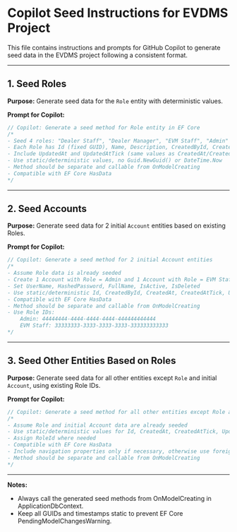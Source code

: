 # Copilot Seed Instructions for EVDMS Project

This file contains instructions and prompts for GitHub Copilot to generate seed data in the EVDMS project following a consistent format.

---

## 1. Seed Roles

**Purpose:** Generate seed data for the `Role` entity with deterministic values.

**Prompt for Copilot:**

```csharp
// Copilot: Generate a seed method for Role entity in EF Core
/*
- Seed 4 roles: "Dealer Staff", "Dealer Manager", "EVM Staff", "Admin"
- Each Role has Id (fixed GUID), Name, Description, CreatedById, CreatedAt, CreatedAtTick
- Include UpdatedAt and UpdatedAtTick (same values as CreatedAt/CreatedAtTick)
- Use static/deterministic values, no Guid.NewGuid() or DateTime.Now
- Method should be separate and callable from OnModelCreating
- Compatible with EF Core HasData
*/
```

---

## 2. Seed Accounts

**Purpose:** Generate seed data for 2 initial `Account` entities based on existing Roles.

**Prompt for Copilot:**

```csharp
// Copilot: Generate a seed method for 2 initial Account entities
/*
- Assume Role data is already seeded
- Create 1 Account with Role = Admin and 1 Account with Role = EVM Staff
- Set UserName, HashedPassword, FullName, IsActive, IsDeleted
- Use static/deterministic Id, CreatedById, CreatedAt, CreatedAtTick, UpdatedAt, UpdatedAtTick
- Compatible with EF Core HasData
- Method should be separate and callable from OnModelCreating
- Use Role IDs:
    Admin: 44444444-4444-4444-4444-444444444444
    EVM Staff: 33333333-3333-3333-3333-333333333333
*/
```

---

## 3. Seed Other Entities Based on Roles

**Purpose:** Generate seed data for all other entities except `Role` and initial `Account`, using existing Role IDs.

**Prompt for Copilot:**

```csharp
// Copilot: Generate a seed method for all other entities except Role and initial Account
/*
- Assume Role and initial Account data are already seeded
- Use static/deterministic values for Id, CreatedAt, CreatedAtTick, UpdatedAt, UpdatedAtTick
- Assign RoleId where needed
- Compatible with EF Core HasData
- Include navigation properties only if necessary, otherwise use foreign key IDs
- Method should be separate and callable from OnModelCreating
*/
```

---

**Notes:**

- Always call the generated seed methods from OnModelCreating in ApplicationDbContext.
- Keep all GUIDs and timestamps static to prevent EF Core PendingModelChangesWarning.
